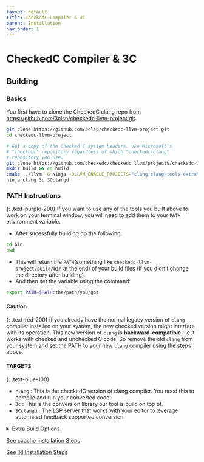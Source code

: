 ```yaml
---
layout: default
title: CheckedC Compiler & 3C
parent: Installation
nav_order: 1
---
```


# [](#header-1)CheckedC Compiler & 3C

## [](#header-2)Building


### [](#header-3)Basics

You first have to clone the CheckedC clang repo from https://github.com/3clsp/checkedc-llvm-project.git.

```sh
git clone https://github.com/3clsp/checkedc-llvm-project.git
cd checkedc-llvm-project

# Get a copy of the Checked C system headers. Use Microsoft's
# "checkedc" repository regardless of which "checkedc-clang"
# repository you use.
git clone https://github.com/checkedc/checkedc llvm/projects/checkedc-wrapper/checkedc
mkdir build && cd build
cmake ../llvm -G Ninja -DLLVM_ENABLE_PROJECTS="clang;clang-tools-extra" -DLLVM_TARGETS_TO_BUILD=X86 -DLLVM_USE_SPLIT_DWARF=ON -DLLVM_OPTIMIZED_TABLEGEN=ON
ninja clang 3c 3Cclangd
```

### [](#header-3)PATH Instructions
{: .text-purple-200}
If you want to use any of the tools you built above to work on your terminal window, you will need to add them to your `PATH` environment variable.
- After sucessfully building do the following:
```sh
cd bin
pwd
```
- This will return the `PATH`(something like `checkedc-llvm-project/build/bin` at the end) of your build files (If you didn't change the directory after building).
- And then set the variable using the command:
```sh
export PATH=$PATH:the/path/you/got
```
#### Caution
{: .text-red-200}
If you already have the normal legacy version of `clang` compiler installed on your system, the new checked version might interfere with its operation. This new version of `clang` is **backward-compatible**, i.e it works with checked and unchecked C code. So remove the old `clang` from your system and set the PATH to your new `clang` compiler using the steps above.

#### TARGETS 
{: .text-blue-100}

- `clang` : This is the checkedC version of clang compiler. You need this to compile and run your converted code.
- `3c` : This is the conversion library our tool is build on top of.
- `3Cclangd` : The LSP server that works with your editor to leverage automated feedback supported conversion. 

<details>
    <summary>Extra Build Options</summary>
    <ul>
  <li>The above instructions already assume the use of the [Ninja](https://ninja-build.org/) build tool; you may have to install it. You can alternatively use `make` (remove `-G Ninja` from the `cmake` command and replace `ninja` with `make`), but Ninja is
  much faster in our experience.</li>
  <li>Pass `-DLLVM_USE_LINKER=lld`. This requires a sufficiently recent
  version of `lld` to be installed on your system.</li>
  <li>Pass `-DLLVM_APPEND_VC_REV=OFF` to turn off embedding of your Git
  head commit ID in the executables and thus avoid the need to re-link
  all of them every time the commit ID changes.</li>
  <li>You might want to use `-DCMAKE_BUILD_TYPE=RelWithDebInfo` if you are running 3C enough between builds</li>
</ul> 
</details>

[See ccache Installation Steps](https://purs3lab.github.io/3clsp/docs/prerequisites.html#ccacheoptional)


[See lld Installation Steps](https://purs3lab.github.io/3clsp/docs/prerequisites.html#lldoptional)



